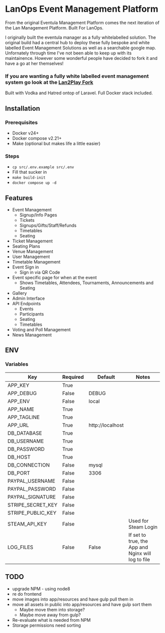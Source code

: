# LanOps Event Management Platform

From the original Eventula Management Platform comes the next iteration of the Lan Management Platform. Built For LanOps. 

I originally built the eventula manager as a fully whitelabelled solution. The original build had a central hub to deploy these fully bespoke and white labelled Event Management Solutions as well as a searchable google map. Unfornately through time I've not been able to keep up with its maintainence. However some wonderful people have decided to fork it and have a go at her themselves! 

### If you are wanting a fully white labelled event management system go look at the [Lan2Play Fork](https://github.com/Lan2Play/eventula-manager)

Built with Vodka and Hatred ontop of Laravel. Full Docker stack included.

## Installation

### Prerequisites

- Docker v24+
- Docker compose v2.21+
- Make (optional but makes life a little easier)

### Steps

- ```cp src/.env.example src/.env```
- Fill that sucker in
- ```make build-init```
- ```docker compose up -d```


## Features

- Event Management
  - Signup/Info Pages
  - Tickets
  - Signups/Gifts/Staff/Refunds
  - Timetables
  - Seating
- Ticket Management
- Seating Plans
- Venue Management
- User Management
- Timetable Management
- Event Sign in
  - Sign in via QR Code
- Event specific page for when at the event
  - Shows Timetables, Attendees, Tournaments, Announcements and Seating
- Gallery
- Admin Interface
- API Endpoints
  - Events
  - Participants
  - Seating
  - Timetables
- Voting and Poll Management
- News Management

## ENV

### Variables

| Key                          | Required | Default          | Notes                                                                               |
|------------------------------|----------|------------------|-------------------------------------------------------------------------------------|
| APP_KEY                      | True     |                  |                                                                                     |
| APP_DEBUG                    | False    | DEBUG            |                                                                                     |
| APP_ENV                      | False    | local            |                                                                                     |
| APP_NAME                     | True     |                  |                                                                                     |
| APP_TAGLINE                  | True     |                  |                                                                                     |
| APP_URL                      | True     | http://localhost |                                                                                     |
| DB_DATABASE                  | True     |                  |                                                                                     |
| DB_USERNAME                  | True     |                  |                                                                                     |
| DB_PASSWORD                  | True     |                  |                                                                                     |
| DB_HOST                      | True     |                  |                                                                                     |
| DB_CONNECTION                | False    | mysql            |                                                                                     |
| DB_PORT                      | False    | 3306             |                                                                                     |
| PAYPAL_USERNAME              | False    |                  |                                                                                     |
| PAYPAL_PASSWORD              | False    |                  |                                                                                     |
| PAYPAL_SIGNATURE             | False    |                  |                                                                                     |
| STRIPE_SECRET_KEY            | False    |                  |                                                                                     |
| STRIPE_PUBLIC_KEY            | False    |                  |                                                                                     |
| STEAM_API_KEY                | False    |                  | Used for Steam Login                                                                |
| LOG_FILES                    | False    | False            | If set to true, the App and Nginx will log to file                                  |

## TODO

- upgrade NPM - using node8
- re do frontend
- move images into app/resources and have gulp pull them in
- move all assets in public into app/resources and have gulp sort them
    - Maybe move them into storage?
    - Maybe move away from gulp?
- Re-evaluate what is needed from NPM
- Storage permissions need sorting